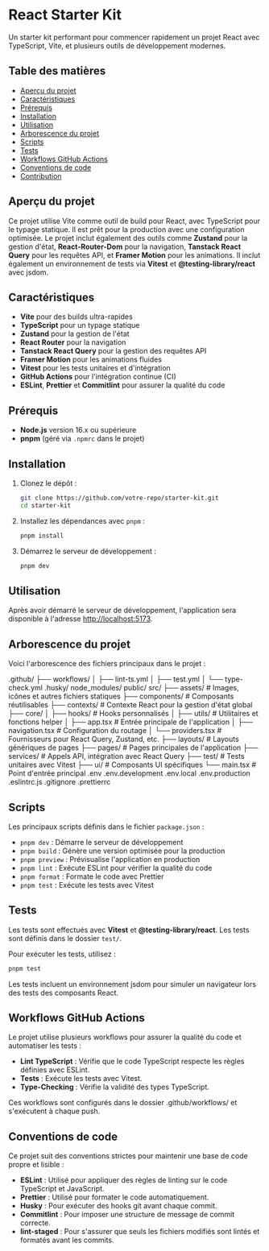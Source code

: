 # React Starter Kit

Un starter kit performant pour commencer rapidement un projet React avec TypeScript, Vite, et plusieurs outils de développement modernes.

## Table des matières

- [Aperçu du projet](#aperçu-du-projet)
- [Caractéristiques](#caractéristiques)
- [Prérequis](#prérequis)
- [Installation](#installation)
- [Utilisation](#utilisation)
- [Arborescence du projet](#arborescence-du-projet)
- [Scripts](#scripts)
- [Tests](#tests)
- [Workflows GitHub Actions](#workflows-github-actions)
- [Conventions de code](#conventions-de-code)
- [Contribution](#contribution)

## Aperçu du projet

Ce projet utilise Vite comme outil de build pour React, avec TypeScript pour le typage statique. Il est prêt pour la production avec une configuration optimisée. Le projet inclut également des outils comme **Zustand** pour la gestion d'état, **React-Router-Dom** pour la navigation, **Tanstack React Query** pour les requêtes API, et **Framer Motion** pour les animations. Il inclut également un environnement de tests via **Vitest** et **@testing-library/react** avec jsdom.

## Caractéristiques

- **Vite** pour des builds ultra-rapides
- **TypeScript** pour un typage statique
- **Zustand** pour la gestion de l'état 
- **React Router** pour la navigation
- **Tanstack React Query** pour la gestion des requêtes API
- **Framer Motion** pour les animations fluides
- **Vitest** pour les tests unitaires et d'intégration
- **GitHub Actions** pour l'intégration continue (CI)
- **ESLint**, **Prettier** et **Commitlint** pour assurer la qualité du code

## Prérequis

- **Node.js** version 16.x ou supérieure
- **pnpm** (géré via `.npmrc` dans le projet)

## Installation

1. Clonez le dépôt :

    ```bash
    git clone https://github.com/votre-repo/starter-kit.git
    cd starter-kit
    ```

2. Installez les dépendances avec `pnpm` :

    ```bash
    pnpm install
    ```

3. Démarrez le serveur de développement :

    ```bash
    pnpm dev
    ```

## Utilisation

Après avoir démarré le serveur de développement, l'application sera disponible à l'adresse [http://localhost:5173](http://localhost:5173).

## Arborescence du projet

Voici l'arborescence des fichiers principaux dans le projet :

.github/
├── workflows/
│   ├── lint-ts.yml
│   ├── test.yml
│   └── type-check.yml
.husky/
node_modules/
public/
src/
├── assets/          # Images, icônes et autres fichiers statiques
├── components/      # Composants réutilisables
├── contexts/        # Contexte React pour la gestion d'état global
├── core/
│   ├── hooks/       # Hooks personnalisés
│   ├── utils/       # Utilitaires et fonctions helper
│   ├── app.tsx      # Entrée principale de l'application
│   ├── navigation.tsx  # Configuration du routage
│   └── providers.tsx   # Fournisseurs pour React Query, Zustand, etc.
├── layouts/         # Layouts génériques de pages
├── pages/           # Pages principales de l'application
├── services/        # Appels API, intégration avec React Query
├── test/            # Tests unitaires avec Vitest
├── ui/              # Composants UI spécifiques
└── main.tsx         # Point d'entrée principal
.env
.env.development
.env.local
.env.production
.eslintrc.js
.gitignore
.prettierrc

## Scripts

Les principaux scripts définis dans le fichier `package.json` :

- `pnpm dev` : Démarre le serveur de développement
- `pnpm build` : Génère une version optimisée pour la production
- `pnpm preview` : Prévisualise l'application en production
- `pnpm lint` : Exécute ESLint pour vérifier la qualité du code
- `pnpm format` : Formate le code avec Prettier
- `pnpm test` : Exécute les tests avec Vitest

## Tests

Les tests sont effectués avec **Vitest** et **@testing-library/react**. Les tests sont définis dans le dossier `test/`.

Pour exécuter les tests, utilisez :

```bash
pnpm test
```

Les tests incluent un environnement jsdom pour simuler un navigateur lors des tests des composants React.

## Workflows GitHub Actions

Le projet utilise plusieurs workflows pour assurer la qualité du code et automatiser les tests :

- **Lint TypeScript** : Vérifie que le code TypeScript respecte les règles définies avec ESLint.
- **Tests** : Exécute les tests avec Vitest.
- **Type-Checking** : Vérifie la validité des types TypeScript.

Ces workflows sont configurés dans le dossier .github/workflows/ et s'exécutent à chaque push.

## Conventions de code

Ce projet suit des conventions strictes pour maintenir une base de code propre et lisible :

- **ESLint** : Utilisé pour appliquer des règles de linting sur le code TypeScript et JavaScript.
- **Prettier** : Utilisé pour formater le code automatiquement.
- **Husky** : Pour exécuter des hooks git avant chaque commit.
- **Commitlint** : Pour imposer une structure de message de commit correcte.
- **lint-staged** : Pour s'assurer que seuls les fichiers modifiés sont lintés et formatés avant les commits.